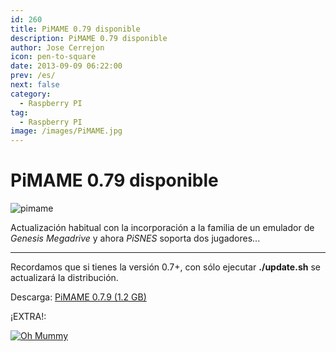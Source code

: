 ```yaml
---
id: 260
title: PiMAME 0.79 disponible
description: PiMAME 0.79 disponible
author: Jose Cerrejon
icon: pen-to-square
date: 2013-09-09 06:22:00
prev: /es/
next: false
category:
  - Raspberry PI
tag:
  - Raspberry PI
image: /images/PiMAME.jpg
---
```


# PiMAME 0.79 disponible

![pimame](/images/PiMAME.jpg)

Actualización habitual con la incorporación a la familia de un emulador de *Genesis Megadrive* y ahora *PiSNES* soporta dos jugadores...

- - -
Recordamos que si tienes la versión 0.7+, con sólo ejecutar **./update.sh** se actualizará la distribución.

Descarga: [PiMAME 0.7.9 (1.2 GB)](http://sourceforge.net/projects/pimame/files/pimame-0.7.9.img.zip/download)

¡EXTRA!:

<a href="http://cloudstor.es/file/Qs_7h/">![Oh Mummy](/images/2013/09/ohmummy.jpg "¡Descarga y juega Oh Mummy!")</a>